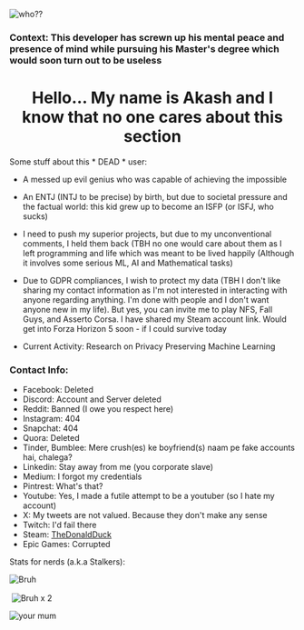 <!--
**Akash-1gif/Akash-1gif** is a ✨ _special_ ✨ repository because its `README.md` (this file) appears on your GitHub profile.

Here are some ideas to get you started:

- 🔭 I’m currently working on ...
- 🌱 I’m currently learning ...
- 👯 I’m looking to collaborate on ...
- 🤔 I’m looking for help with ...
- 💬 Ask me about ...
- 📫 How to reach me: ...
- 😄 Pronouns: ...
- ⚡ Fun fact: ...
-->

<p align="left"> <img src="https://komarev.com/ghpvc/?username=Akash-1gif&label=Profile%20views&color=0e75b6&style=flat" alt="who??" /> </p>

### Context: This developer has screwn up his mental peace and presence of mind while pursuing his Master's degree which would soon turn out to be useless
<h1 align="center">Hello... My name is Akash and I know that no one cares about this section</h1>

<p> Some stuff about this * DEAD * user: </p>

- A messed up evil genius who was capable of achieving the impossible 

- An ENTJ (INTJ to be precise) by birth, but due to societal pressure and the factual world: this kid grew up to become an ISFP (or ISFJ, who sucks)

- I need to push my superior projects, but due to my unconventional comments, I held them back (TBH no one would care about them as I left programming and life which was meant to be lived happily (Although it involves some serious ML, AI and Mathematical tasks)

- Due to GDPR compliances, I wish to protect my data (TBH I don't like sharing my contact information as I'm not interested in interacting with anyone regarding anything. I'm done with people and I don't want anyone new in my life). But yes, you can invite me to play NFS, Fall Guys, and Asserto Corsa. I have shared my Steam account link. Would get into Forza Horizon 5 soon - if I could survive today

- Current Activity: Research on Privacy Preserving Machine Learning 

### Contact Info:
- Facebook: Deleted
- Discord: Account and Server deleted
- Reddit: Banned (I owe you respect here)
- Instagram: 404
- Snapchat: 404
- Quora: Deleted
- Tinder, Bumblee: Mere crush(es) ke boyfriend(s) naam pe fake accounts hai, chalega?
- Linkedin: Stay away from me (you corporate slave)
- Medium: I forgot my credentials
- Pintrest: What's that?
- Youtube: Yes, I made a futile attempt to be a youtuber (so I hate my account)
- X: My tweets are not valued. Because they don't make any sense
- Twitch: I'd fail there
- Steam: <a href="https://steamcommunity.com/profiles/76561199233729802/" target="blank">TheDonaldDuck</a>
- Epic Games: Corrupted

<p> Stats for nerds (a.k.a Stalkers): </p>

<p><img align="center" src="https://github-readme-stats.vercel.app/api/top-langs?username=Akash-1gif&show_icons=true&locale=en&layout=compact" alt="Bruh" /></p>

<p>&nbsp;<img align="center" src="https://github-readme-stats.vercel.app/api?username=Akash-1gif&show_icons=true&locale=en" alt="Bruh x 2" /></p>

<p><img align="center" src="https://github-readme-streak-stats.herokuapp.com/?user=Akash-1gif&" alt="your mum" /></p>
